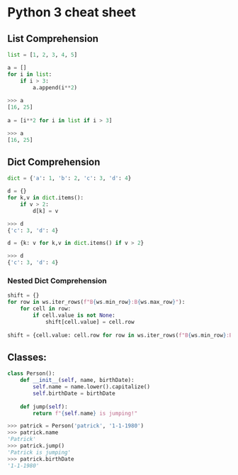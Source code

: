 # Python 3 cheat sheet

## List Comprehension

```python
list = [1, 2, 3, 4, 5]

a = []
for i in list:
    if i > 3:
        a.append(i**2)
        
>>> a
[16, 25]
        
a = [i**2 for i in list if i > 3]

>>> a
[16, 25]

```

## Dict Comprehension

```python
dict = {'a': 1, 'b': 2, 'c': 3, 'd': 4}

d = {}
for k,v in dict.items():
    if v > 2:
        d[k] = v

>>> d
{'c': 3, 'd': 4}

d = {k: v for k,v in dict.items() if v > 2}

>>> d
{'c': 3, 'd': 4}

```

### Nested Dict Comprehension
```python
shift = {}
for row in ws.iter_rows(f"B{ws.min_row}:B{ws.max_row}"):
    for cell in row:
        if cell.value is not None:
            shift[cell.value] = cell.row
            
shift = {cell.value: cell.row for row in ws.iter_rows(f"B{ws.min_row}:B{ws.max_row}") for cell in row if cell.value is not None}
```

## Classes:

```python
class Person():
    def __init__(self, name, birthDate):
        self.name = name.lower().capitalize()
        self.birthDate = birthDate
        
    def jump(self):    
        return f"{self.name} is jumping!"
```

```python
>>> patrick = Person('patrick', '1-1-1980')
>>> patrick.name
'Patrick'
>>> patrick.jump()
'Patrick is jumping'
>>> patrick.birthDate
'1-1-1980'
```
